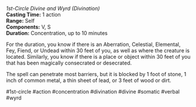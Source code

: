 *1st-Circle Divine and Wyrd (Divination)*    
**Casting Time:** 1 action    
**Range:** Self  
**Components:** V, S  
**Duration:** Concentration, up to 10 minutes

For the duration, you know if there is an Aberration, Celestial, Elemental, Fey, Fiend, or Undead within 30 feet of you, as well as where the creature is located. Similarly, you know if there is a place or object within 30 feet of you that has been magically consecrated or desecrated.

The spell can penetrate most barriers, but it is blocked by 1 foot of stone, 1 inch of common metal, a thin sheet of lead, or 3 feet of wood or dirt.

#1st-circle #action #concentration #divination #divine #somatic #verbal #wyrd
